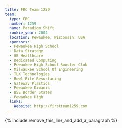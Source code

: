 ```yaml
---
title: FRC Team 1259
team:
  type: FRC
  number: 1259
  name: Paradigm Shift
  rookie_year: 2004
  location: Pewaukee, Wisconsin, USA
  sponsors:
  - Pewaukee High School
  - Data Strategy
  - GE Healthcare
  - Dedicated Computing
  - Pewaukee High School Booster Club
  - Milwaukee School Of Engineering
  - TLX Technologies
  - Bowl-Rite Resurfacing
  - Gateway Plastics
  - Pewaukee Kiwanis
  - BSE Border States
  - Pewaukee High
  links:
    Website: http://firstteam1259.com
---
```


{% include remove_this_line_and_add_a_paragraph %}